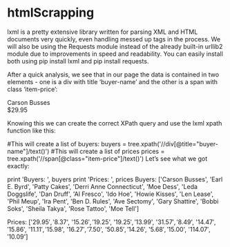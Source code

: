 # htmlScrapping

lxml is a pretty extensive library written for parsing XML and HTML documents very quickly, even handling messed up tags in the process. We will also be using the Requests module instead of the already built-in urllib2 module due to improvements in speed and readability. You can easily install both using pip install lxml and pip install requests.


After a quick analysis, we see that in our page the data is contained in two elements - one is a div with title ‘buyer-name’ and the other is a span with class ‘item-price’:

<div title="buyer-name">Carson Busses</div>
<span class="item-price">$29.95</span>

Knowing this we can create the correct XPath query and use the lxml xpath function like this:

#This will create a list of buyers:
buyers = tree.xpath('//div[@title="buyer-name"]/text()')
#This will create a list of prices
prices = tree.xpath('//span[@class="item-price"]/text()')
Let’s see what we got exactly:

print 'Buyers: ', buyers
print 'Prices: ', prices
Buyers:  ['Carson Busses', 'Earl E. Byrd', 'Patty Cakes',
'Derri Anne Connecticut', 'Moe Dess', 'Leda Doggslife', 'Dan Druff',
'Al Fresco', 'Ido Hoe', 'Howie Kisses', 'Len Lease', 'Phil Meup',
'Ira Pent', 'Ben D. Rules', 'Ave Sectomy', 'Gary Shattire',
'Bobbi Soks', 'Sheila Takya', 'Rose Tattoo', 'Moe Tell']

Prices:  ['$29.95', '$8.37', '$15.26', '$19.25', '$19.25',
'$13.99', '$31.57', '$8.49', '$14.47', '$15.86', '$11.11',
'$15.98', '$16.27', '$7.50', '$50.85', '$14.26', '$5.68',
'$15.00', '$114.07', '$10.09']
